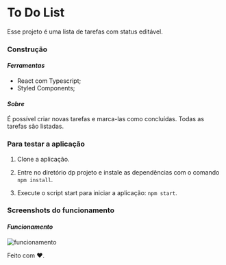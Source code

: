 # To Do List

Esse projeto é uma lista de tarefas com status editável.

### Construção

#### _Ferramentas_

- React com Typescript;
- Styled Components;

#### _Sobre_

É possível criar novas tarefas e marca-las como concluídas. Todas as tarefas são listadas.

### Para testar a aplicação

1. Clone a aplicação.

2. Entre no diretório dp projeto e instale as dependências com o comando `npm install`.

3. Execute o script start para iniciar a aplicação: `npm start`.

### Screenshots do funcionamento

#### _Funcionamento_

![funcionamento](https://raw.githubusercontent.com/felipelouzeiro/todolist---reactJS/master/src/shared/images/adi%C3%A7ao%20de%20tarefas.gif?token=GHSAT0AAAAAABSOAYDSJAIQADEIGNEQ442WYYFXFFA)

Feito com :heart:.
